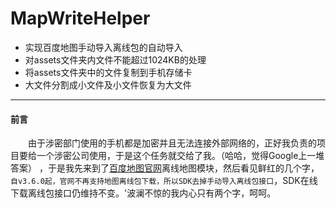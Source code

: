 # MapWriteHelper
* 实现百度地图手动导入离线包的自动导入
* 对assets文件夹内文件不能超过1024KB的处理
* 将assets文件夹中的文件复制到手机存储卡
* 大文件分割成小文件及小文件恢复为大文件

*************************************
#### 前言
　　由于涉密部门使用的手机都是加密并且无法连接外部网络的，正好我负责的项目要给一个涉密公司使用，于是这个任务就交给了我。（哈哈，觉得Google上一堆答案）
，于是我先来到了[百度地图官网](http://lbsyun.baidu.com/index.php?title=androidsdk/guide/offlinemap)离线地图模块，然后看见鲜红的几个字，`自v3.6.0起，官网不再支持地图离线包下载，所以SDK去掉手动导入离线包接口`，SDK在线下载离线包接口仍维持不变。'波澜不惊的我内心只有两个字，呵呵。



